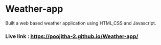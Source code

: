 # Weather-app

Built a web based weather application using HTML,CSS and Javascript.

### Live link : https://poojitha-2.github.io/Weather-app/
